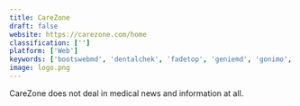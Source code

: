 ```yaml
---
title: CareZone
draft: false 
website: https://carezone.com/home
classification: ['']
platform: ['Web']
keywords: ['bootswebmd', 'dentalchek', 'fadetop', 'geniemd', 'gonimo', 'goopatient', 'harvard_health', 'health_companion', 'medical_xpress', 'memphis_medical_news', 'microsoft_healthvault', 'my_medical', 'newswise_medical_news', 'nomoreclipboard', 'open_mhealth', 'sqrl', 'spendee', 'stanford_medicine', 'webmd']
image: logo.png
---
```

CareZone does not deal in medical news and information at all.